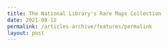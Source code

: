 ```yaml
---
title: The National Library's Rare Maps Collection
date: 2021-08-12
permalink: /articles-archive/features/permalink
layout: post
---
```

